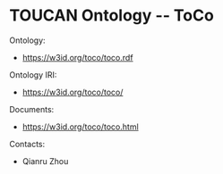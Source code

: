 TOUCAN Ontology -- ToCo
=======================

Ontology:
* https://w3id.org/toco/toco.rdf

Ontology IRI:
* https://w3id.org/toco/toco/

Documents:
* https://w3id.org/toco/toco.html


Contacts:
* Qianru Zhou <chowqianru AT gmail DOT com>
